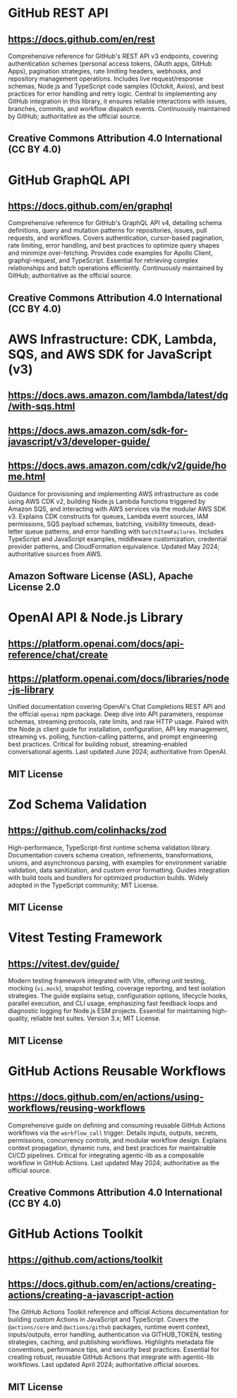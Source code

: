# GitHub REST API
## https://docs.github.com/en/rest
Comprehensive reference for GitHub's REST API v3 endpoints, covering authentication schemes (personal access tokens, OAuth apps, GitHub Apps), pagination strategies, rate limiting headers, webhooks, and repository management operations. Includes live request/response schemas, Node.js and TypeScript code samples (Octokit, Axios), and best practices for error handling and retry logic. Central to implementing any GitHub integration in this library, it ensures reliable interactions with issues, branches, commits, and workflow dispatch events. Continuously maintained by GitHub; authoritative as the official source.
## Creative Commons Attribution 4.0 International (CC BY 4.0)

# GitHub GraphQL API
## https://docs.github.com/en/graphql
Comprehensive reference for GitHub's GraphQL API v4, detailing schema definitions, query and mutation patterns for repositories, issues, pull requests, and workflows. Covers authentication, cursor-based pagination, rate limiting, error handling, and best practices to optimize query shapes and minimize over-fetching. Provides code examples for Apollo Client, graphql-request, and TypeScript. Essential for retrieving complex relationships and batch operations efficiently. Continuously maintained by GitHub; authoritative as the official source.
## Creative Commons Attribution 4.0 International (CC BY 4.0)

# AWS Infrastructure: CDK, Lambda, SQS, and AWS SDK for JavaScript (v3)
## https://docs.aws.amazon.com/lambda/latest/dg/with-sqs.html
## https://docs.aws.amazon.com/sdk-for-javascript/v3/developer-guide/
## https://docs.aws.amazon.com/cdk/v2/guide/home.html
Guidance for provisioning and implementing AWS infrastructure as code using AWS CDK v2, building Node.js Lambda functions triggered by Amazon SQS, and interacting with AWS services via the modular AWS SDK v3. Explains CDK constructs for queues, Lambda event sources, IAM permissions, SQS payload schemas, batching, visibility timeouts, dead-letter queue patterns, and error handling with `batchItemFailures`. Includes TypeScript and JavaScript examples, middleware customization, credential provider patterns, and CloudFormation equivalence. Updated May 2024; authoritative sources from AWS.
## Amazon Software License (ASL), Apache License 2.0

# OpenAI API & Node.js Library
## https://platform.openai.com/docs/api-reference/chat/create
## https://platform.openai.com/docs/libraries/node-js-library
Unified documentation covering OpenAI's Chat Completions REST API and the official `openai` npm package. Deep dive into API parameters, response schemas, streaming protocols, rate limits, and raw HTTP usage. Paired with the Node.js client guide for installation, configuration, API key management, streaming vs. polling, function-calling patterns, and prompt engineering best practices. Critical for building robust, streaming-enabled conversational agents. Last updated June 2024; authoritative from OpenAI.
## MIT License

# Zod Schema Validation
## https://github.com/colinhacks/zod
High-performance, TypeScript-first runtime schema validation library. Documentation covers schema creation, refinements, transformations, unions, and asynchronous parsing, with examples for environment variable validation, data sanitization, and custom error formatting. Guides integration with build tools and bundlers for optimized production builds. Widely adopted in the TypeScript community; MIT License.
## MIT License

# Vitest Testing Framework
## https://vitest.dev/guide/
Modern testing framework integrated with Vite, offering unit testing, mocking (`vi.mock`), snapshot testing, coverage reporting, and test isolation strategies. The guide explains setup, configuration options, lifecycle hooks, parallel execution, and CLI usage, emphasizing fast feedback loops and diagnostic logging for Node.js ESM projects. Essential for maintaining high-quality, reliable test suites. Version 3.x; MIT License.
## MIT License

# GitHub Actions Reusable Workflows
## https://docs.github.com/en/actions/using-workflows/reusing-workflows
Comprehensive guide on defining and consuming reusable GitHub Actions workflows via the `workflow_call` trigger. Details inputs, outputs, secrets, permissions, concurrency controls, and modular workflow design. Explains context propagation, dynamic runs, and best practices for maintainable CI/CD pipelines. Critical for integrating agentic-lib as a composable workflow in GitHub Actions. Last updated May 2024; authoritative as the official source.
## Creative Commons Attribution 4.0 International (CC BY 4.0)

# GitHub Actions Toolkit
## https://github.com/actions/toolkit
## https://docs.github.com/en/actions/creating-actions/creating-a-javascript-action
The GitHub Actions Toolkit reference and official Actions documentation for building custom Actions in JavaScript and TypeScript. Covers the `@actions/core` and `@actions/github` packages, runtime event context, inputs/outputs, error handling, authentication via GITHUB_TOKEN, testing strategies, caching, and publishing workflows. Highlights metadata file conventions, performance tips, and security best practices. Essential for creating robust, reusable GitHub Actions that integrate with agentic-lib workflows. Last updated April 2024; authoritative official sources.
## MIT License